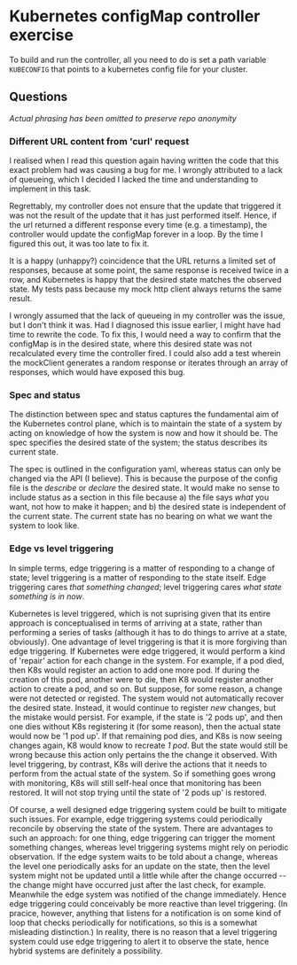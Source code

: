 # Kubernetes configMap controller exercise

To build and run the controller, all you need to do is set a path variable `KUBECONFIG` that points
to a kubernetes config file for your cluster.  

## Questions
_Actual phrasing has been omitted to preserve repo anonymity_

### Different URL content from 'curl' request

I realised when I read this question again having written the code that this exact problem had was
causing a bug for me. I wrongly attributed to a lack of queueing, which I decided I lacked the time
and understanding to implement in this task.

Regrettably, my controller does not ensure that the update that triggered it was not the result of the
update that it has just performed itself. Hence, if the url returned a different response every time
(e.g. a timestamp), the controller would update the configMap forever in a loop. By the time
I figured this out, it was too late to fix it.

It is a happy (unhappy?) coincidence that the URL returns a limited set of responses, because at some point,
the same response is received twice in a row, and Kubernetes is happy that the desired state
matches the observed state. My tests pass because my mock http client always returns the same result.

I wrongly assumed that the lack of queueing in my controller was the issue, but I don't think it was.
Had I diagnosed this issue earlier, I might have had time to rewrite the code. To fix this, I would
need a way to confirm that the configMap is in the desired state, where this desired state was not
recalculated every time the controller fired. I could also add a test wherein the mockClient generates
a random response or iterates through an array of responses, which would have exposed this bug.

### Spec and status

The distinction between spec and status captures the fundamental aim of the Kubernetes control plane,
which is to maintain the state of a system by acting on knowledge of how the system is now and how it should be.
The spec specifies the desired state of the system; the status describes its current state.

The spec is outlined in the configuration yaml, whereas status can only be changed via the API (I believe). This is because
the purpose of the config file is the _describe_ or _declare_ the desired state. It would make no sense
to include status as a section in this file because a) the file says _what_ you want, not how to make it happen;
and b) the desired state is independent of the current state. The current state has no bearing on what we
want the system to look like.

### Edge vs level triggering

In simple terms, edge triggering is a matter of responding to a change of state; level triggering is a matter of responding
to the state itself. Edge triggering cares _that something changed_; level triggering cares _what state something is in now_.

Kubernetes is level triggered, which is not suprising given that its entire approach is conceptualised in terms of
arriving at a state, rather than performing a series of tasks (although it has to do things to arrive at a state, obviously).
One advantage of level triggering is that it is more forgiving than edge triggering. If Kubernetes were edge triggered,
it would perform a kind of 'repair' action for each change in the system. For example, if a pod died, then
K8s would register an action to add one more pod. If during the creation of this pod, another were to die, then K8 would
register another action to create a pod, and so on. But suppose, for some reason, a change were not detected or registed.
The system would not automatically recover the desired state. Instead, it would continue to register _new_ changes,
but the mistake would persist. For example, if the state is '2 pods up', and then one dies without K8s registering it (for some reason),
then the actual state would now be '1 pod up'. If that remaining pod dies, and K8s is now seeing changes again, 
K8 would know to recreate _1 pod_. But the state would still be wrong because this action only pertains the the change it observed.
With level triggering, by contrast, K8s will derive the actions that it needs to perform from the actual state of the system.
So if something goes wrong with monitoring, K8s will still self-heal once that monitoring has been restored. It will not stop
trying until the state of '2 pods up' is restored.

Of course, a well designed edge triggering system could be built to mitigate such issues. For example, edge triggering systems
could periodically reconcile by observing the state of the system. There are advantages to such an approach: for one thing,
edge triggering can trigger the moment something changes, whereas level triggering systems might rely on periodic observation.
If the edge system waits to be told about a change, whereas the level one periodically asks for an update on the state, then
the level system might not be updated until a little while after the change occurred -- the change might have occurred just
after the last check, for example. Meanwhile the edge system was notified of the change immediately. Hence edge triggering
could conceivably be more reactive than level triggering. (In pracice, however, anything that listens for a notification
is on some kind of loop that checks periodically for notifications, so this is a somewhat misleading distinction.) In reality,
there is no reason that a level triggering system could use edge triggering to alert it to observe the state, hence hybrid systems
are definitely a possibility.

